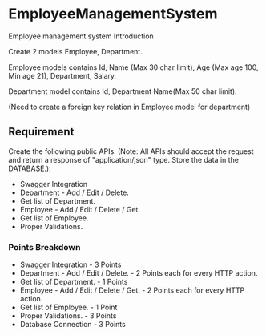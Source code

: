 # EmployeeManagementSystem
Employee management system
Introduction

Create 2 models Employee, Department.

Employee models contains Id, Name (Max 30 char limit),  Age (Max age 100, Min age 21), Department, Salary.

Department model contains Id, Department Name(Max 50 char limit).

(Need to create a foreign key relation in Employee model for department)

## Requirement

Create the following public APIs. (Note: All APIs should accept the request and return a response of "application/json" type. Store the data in the DATABASE.):

- Swagger Integration
- Department - Add / Edit / Delete.
- Get list of Department.
- Employee - Add / Edit / Delete / Get.
- Get list of Employee.
- Proper Validations.

### Points Breakdown

- Swagger Integration - 3 Points
- Department - Add / Edit / Delete. - 2 Points each for every HTTP action.
- Get list of Department. - 1 Points
- Employee - Add / Edit / Delete / Get. - 2 Points each for every HTTP action.
- Get list of Employee. - 1 Point
- Proper Validations. - 3 Points
- Database Connection - 3 Points
